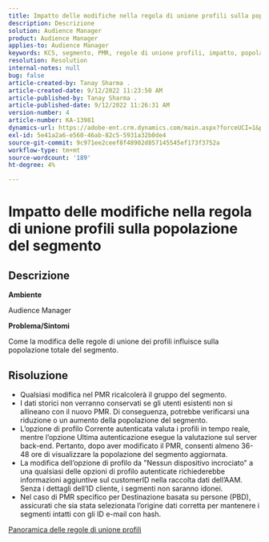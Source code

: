```yaml
---
title: Impatto delle modifiche nella regola di unione profili sulla popolazione del segmento
description: Descrizione
solution: Audience Manager
product: Audience Manager
applies-to: Audience Manager
keywords: KCS, segmento, PMR, regole di unione profili, impatto, popolazione totale, popolazione in tempo reale, popolazione, modifica
resolution: Resolution
internal-notes: null
bug: false
article-created-by: Tanay Sharma .
article-created-date: 9/12/2022 11:23:50 AM
article-published-by: Tanay Sharma .
article-published-date: 9/12/2022 11:26:31 AM
version-number: 4
article-number: KA-13981
dynamics-url: https://adobe-ent.crm.dynamics.com/main.aspx?forceUCI=1&pagetype=entityrecord&etn=knowledgearticle&id=02c0eb5d-8d32-ed11-9db1-002248086735
exl-id: 5e41a2a6-e560-46ab-82c5-5931a32b0de4
source-git-commit: 9c971ee2ceef8f48902d857145545ef173f3752a
workflow-type: tm+mt
source-wordcount: '189'
ht-degree: 4%

---
```


# Impatto delle modifiche nella regola di unione profili sulla popolazione del segmento

## Descrizione


<b>Ambiente</b>

Audience Manager



<b>Problema/Sintomi</b>

Come la modifica delle regole di unione dei profili influisce sulla popolazione totale del segmento.


## Risoluzione


- Qualsiasi modifica nel PMR ricalcolerà il gruppo del segmento.
- I dati storici non verranno conservati se gli utenti esistenti non si allineano con il nuovo PMR. Di conseguenza, potrebbe verificarsi una riduzione o un aumento della popolazione del segmento.
- L’opzione di profilo Corrente autenticata valuta i profili in tempo reale, mentre l’opzione Ultima autenticazione esegue la valutazione sul server back-end. Pertanto, dopo aver modificato il PMR, consenti almeno 36-48 ore di visualizzare la popolazione del segmento aggiornata.
- La modifica dell’opzione di profilo da &quot;Nessun dispositivo incrociato&quot; a una qualsiasi delle opzioni di profilo autenticate richiederebbe informazioni aggiuntive sul customerID nella raccolta dati dell’AAM. Senza i dettagli dell’ID cliente, i segmenti non saranno idonei.
- Nel caso di PMR specifico per Destinazione basata su persone (PBD), assicurati che sia stata selezionata l’origine dati corretta per mantenere i segmenti intatti con gli ID e-mail con hash.




[Panoramica delle regole di unione profili](https://experienceleague.adobe.com/docs/audience-manager/user-guide/features/profile-merge-rules/merge-rules-overview.html?lang=en)
